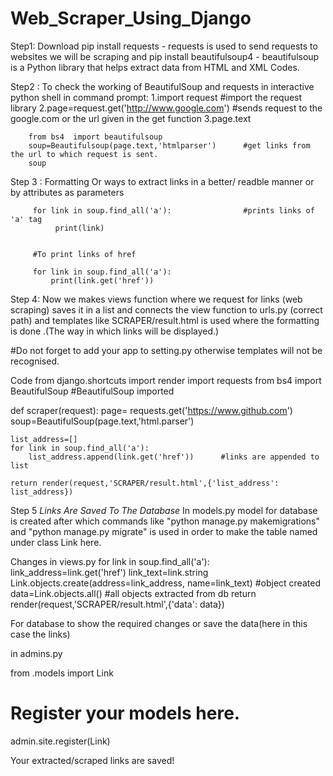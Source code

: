 # Web_Scraper_Using_Django

Step1:
Download pip install requests - requests is used to send requests to websites we will be scraping
and pip install beautifulsoup4 - beautifulsoup is a Python library that helps extract data from HTML and XML Codes.


Step2 : To check the working of BeautifulSoup and requests in interactive python shell in command prompt:
        1.import request                                #import the request library
        2.page=request.get('http://www.google.com')     #sends request to the google.com or the url given in the get function
        3.page.text

        from bs4  import beautifulsoup
        soup=Beautifulsoup(page.text,'htmlparser')      #get links from the url to which request is sent.
        soup
     
Step 3  : Formatting Or ways to extract links in a better/ readble manner or by attributes as parameters

         for link in soup.find_all('a'):                #prints links of 'a' tag
              print(link)
              
              
         #To print links of href 
         
         for link in soup.find_all('a'):
             print(link.get('href'))
Step 4: Now we makes views function where we request for links (web scraping) saves it in a list and connects the view function to urls.py (correct path) and templates like 
SCRAPER/result.html is used where the formatting is done .(The way in which links will be displayed.)

#Do not forget to add your app to setting.py otherwise templates will not be recognised.

Code 
from django.shortcuts import render
import requests
from bs4 import BeautifulSoup   #BeautifulSoup imported


def scraper(request):
    page= requests.get('https://www.github.com')
    soup=BeautifulSoup(page.text,'html.parser')

    list_address=[]
    for link in soup.find_all('a'):
        list_address.append(link.get('href'))      #links are appended to list

    return render(request,'SCRAPER/result.html',{'list_address': list_address})
    
    
 Step 5 
 *Links Are Saved To The Database*
 In models.py model for database is created after which commands like "python manage.py makemigrations" and "python manage.py migrate" is used in order to make the table named under class Link here. 
 
 
 Changes in views.py 
     for link in soup.find_all('a'):
        link_address=link.get('href')
        link_text=link.string
        Link.objects.create(address=link_address, name=link_text)     #object created
    data=Link.objects.all()                                           #all objects extracted from db
    return render(request,'SCRAPER/result.html',{'data': data})
 
 
 For database to show the required changes or save the data(here in this case the links) 
 
 in admins.py 
 
 from .models import Link
# Register your models here.

admin.site.register(Link)


Your extracted/scraped links are saved!

 
    
